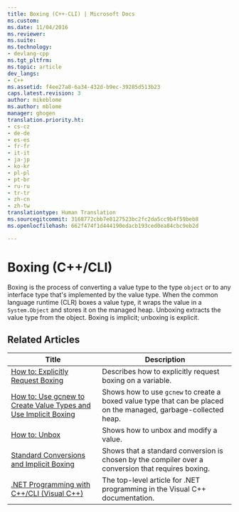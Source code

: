 ```yaml
---
title: Boxing (C++-CLI) | Microsoft Docs
ms.custom: 
ms.date: 11/04/2016
ms.reviewer: 
ms.suite: 
ms.technology:
- devlang-cpp
ms.tgt_pltfrm: 
ms.topic: article
dev_langs:
- C++
ms.assetid: f4ee27a8-6a34-432d-b9ec-39285d513b23
caps.latest.revision: 3
author: mikeblome
ms.author: mblome
manager: ghogen
translation.priority.ht:
- cs-cz
- de-de
- es-es
- fr-fr
- it-it
- ja-jp
- ko-kr
- pl-pl
- pt-br
- ru-ru
- tr-tr
- zh-cn
- zh-tw
translationtype: Human Translation
ms.sourcegitcommit: 3168772cbb7e8127523bc2fc2da5cc9b4f59beb8
ms.openlocfilehash: 662f474f1d444190edacb193ced0ea84cbc9eb2d

---
```

# Boxing (C++/CLI)
Boxing is the process of converting a value type to the type `object` or to any interface type that's implemented by the value type. When the common language runtime (CLR) boxes a value type, it wraps the value in a `System.Object` and stores it on the managed heap. Unboxing extracts the value type from the object. Boxing is implicit; unboxing is explicit.  
  
## Related Articles  
  
|Title|Description|  
|-----------|-----------------|  
|[How to: Explicitly Request Boxing](../dotnet/how-to-explicitly-request-boxing.md)|Describes how to explicitly request boxing on a variable.|  
|[How to: Use gcnew to Create Value Types and Use Implicit Boxing](../dotnet/how-to-use-gcnew-to-create-value-types-and-use-implicit-boxing.md)|Shows how to use `gcnew` to create a boxed value type that can be placed on the managed, garbage-collected heap.|  
|[How to: Unbox](../dotnet/how-to-unbox.md)|Shows how to unbox and modify a value.|  
|[Standard Conversions and Implicit Boxing](../dotnet/standard-conversions-and-implicit-boxing.md)|Shows that a standard conversion is chosen by the compiler over a conversion that requires boxing.|  
|[.NET Programming with C++/CLI (Visual C++)](../dotnet/dotnet-programming-with-cpp-cli-visual-cpp.md)|The top-level article for .NET programming in the Visual C++ documentation.|


<!--HONumber=Jan17_HO2-->


